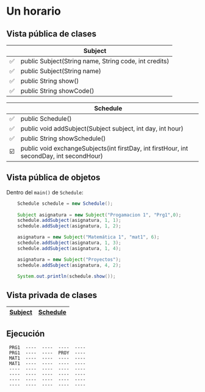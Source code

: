# Un horario

## Vista pública de clases

||Subject|
|-|-|
|✅|public Subject(String name, String code, int credits)
|✅|public Subject(String name)
|✅|public String show()
|✅|public String showCode()

| |Schedule|
|-|-|
|✅|public Schedule()
|✅|public void addSubject(Subject subject, int day, int hour)
|✅|public String showSchedule()
|☑️|public void exchangeSubjects(int firstDay, int firstHour, int secondDay, int secondHour)

## Vista pública de objetos

Dentro del `main()` de `Schedule`:

```java
    Schedule schedule = new Schedule();
    
    Subject asignatura = new Subject("Progamacion 1", "Prg1",0);
    schedule.addSubject(asignatura, 1, 1);
    schedule.addSubject(asignatura, 1, 2);

    asignatura = new Subject("Matemática 1", "mat1", 6);
    schedule.addSubject(asignatura, 1, 3);
    schedule.addSubject(asignatura, 1, 4);

    asignatura = new Subject("Proyectos");
    schedule.addSubject(asignatura, 4, 2);

    System.out.println(schedule.show());
```

## Vista privada de clases

<div align=center>

|[Subject](/src/Subject.java)|[Schedule](/src/Schedule.java)|
|-|-|

</div>

## Ejecución


```
 PRG1  ----  ----  ----  ---- 
 PRG1  ----  ----  PROY  ---- 
 MAT1  ----  ----  ----  ---- 
 MAT1  ----  ----  ----  ---- 
 ----  ----  ----  ----  ---- 
 ----  ----  ----  ----  ---- 
 ----  ----  ----  ----  ---- 
 ----  ----  ----  ----  ---- 
```
